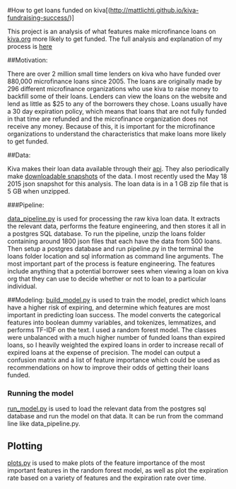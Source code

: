 #How to get loans funded on kiva[(http://mattlichti.github.io/kiva-fundraising-success/)]

This project is an analysis of what features make microfinance loans on [kiva.org](kiva.org) more likely to get funded. The full analysis and explanation of my process is [here](http://mattlichti.github.io/kiva-fundraising-success/)


##Motivation: 

 There are over 2 million small time lenders on kiva who have funded over 880,000 microfinance loans since 2005. The loans are originally made by 296 different microfinance organizations who use kiva to raise money to backfill some of their loans. Lenders can view the loans on the website and lend as little as $25 to any of the borrowers they chose. Loans usually have a 30 day expiration policy, which means that loans that are not fully funded in that time are refunded and the microfinance organization does not receive any money. Because of this, it is important for the microfinance organizations to understand the characteristics that make loans more likely to get funded.

##Data:

Kiva makes their loan data available through their [api](http://build.kiva.org/). They also periodically make [downloadable snapshots](http://build.kiva.org/docs/data/snapshots) of the data. I most recently used the May 18 2015 json snapshot for this analysis. The loan data is in a 1 GB zip file that is 5 GB when unzipped. 

###Pipeline:

[data_pipeline.py](https://github.com/mattlichti/kiva-fundraising-success/blob/master/data_pipeline.py) is used for processing the raw kiva loan data. It extracts the relevant data, performs the feature engineering, and then stores it all in a postgres SQL database. To run the pipeline, unzip the loans folder containing around 1800 json files that each have the data from 500 loans. Then setup a postgres database and run pipeline.py in the terminal the loans folder location and sql information as command line arguments. The most important part of the process is feature engineering. The features include anything that a potential borrower sees when viewing a loan on kiva org that they can use to decide whether or not to loan to a particular individual. 


##Modeling:
[build_model.py](https://github.com/mattlichti/kiva-fundraising-success/blob/master/build_model.py) is used to train the model, predict which loans have a higher risk of expiring, and determine which features are most important in predicting loan success. The model converts the categorical features into boolean dummy variables, and tokenizes, lemmatizes, and performs TF-IDF on the text. I used a random forest model. The classes were unbalanced with a much higher number of funded loans than expired loans, so I heavily weighted the expired loans in order to increase recall of expired loans at the expense of precision. The model can output a confusion matrix and a list of feature importance which could be used as recommendations on how to improve their odds of getting their loans funded.  

### Running the model
[run_model.py](https://github.com/mattlichti/kiva-fundraising-success/blob/master/run_model.py) is used to load the relevant data from the postgres sql database and run the model on that data. It can be run from the command line like data_pipeline.py.

## Plotting
[plots.py](https://github.com/mattlichti/kiva-fundraising-success/blob/master/plots.py) is used to make plots of the feature importance of the most important features in the random forest model, as well as plot the expiration rate based on a variety of features and the expiration rate over time.